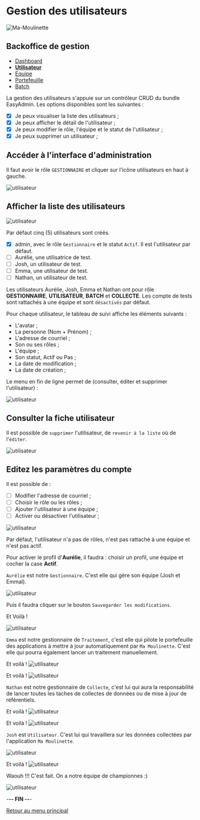 # Gestion des utilisateurs

![Ma-Moulinette](/documentation/ressources/home-000.jpg)

## Backoffice de gestion

* [Dashboard](/documentation/indicateurs.md)
* [**Utilisateur**](/documentation/utilisateur.md)
* [Equipe](/documentation/equipe.md)
* [Portefeuille](/documentation/portefeuille.md)
* [Batch](/documentation/batch.md)

La gestion des utilisateurs s'appuie sur un contrôleur CRUD du bundle EasyAdmin. Les options disponibles  sont les suivantes :

* [X] Je peux visualiser la liste des utilisateurs ;
* [X] Je peux afficher le détail de l'utilisateur ;
* [X] Je peux modifier le rôle, l'équipe et le statut de l'utilisateur ;
* [X] Je peux supprimer un utilisateur ;

## Accéder à l'interface d'administration

Il faut avoir le rôle `GESTIONNAIRE` et cliquer sur l'icône utilisateurs en haut à gauche.

![utilisateur](/documentation/ressources/utilisateur-001.jpg)

## Afficher la liste des utilisateurs

![utilisateur](/documentation/ressources/utilisateur-002.jpg)

Par défaut cinq (5) utilisateurs sont créés.

* [x] admin, avec le rôle `Gestionnaire` et le statut `Actif`. Il est l'utilisateur par défaut.
* [ ] Aurélie, une utilisatrice de test.
* [ ] Josh, un utilisateur de test.
* [ ] Emma, une utilisateur de test.
* [ ] Nathan, un utilisateur de test.

Les utilisateurs Aurélie, Josh, Emma et Nathan ont pour rôle **GESTIONNAIRE**, **UTILISATEUR**, **BATCH** et **COLLECTE**. Les compte de tests sont rattachés à une équipe et  sont `désactivés` par défaut.

Pour chaque utilisateur, le tableau de suivi affiche les éléments suivants  :

* L'avatar ;
* La personne (Nom + Prénom) ;
* L'adresse de courriel ;
* Son ou ses rôles ;
* L'équipe ;
* Son statut, Actif ou Pas ;
* La date de modification ;
* La date de création ;

Le menu en fin de ligne permet de (consulter, éditer et supprimer l'utilisateur) :

![utilisateur](/documentation/ressources/utilisateur-003.jpg)

## Consulter la fiche utilisateur

Il est possible de `supprimer` l'utilisateur, de `revenir à la liste` où de l'`éditer`.

![utilisateur](/documentation/ressources/utilisateur-004.jpg)

## Editez les paramètres du compte

Il est possible de :

* [ ] Modifier l'adresse de courriel ;
* [ ] Choisir le rôle ou les rôles ;
* [ ] Ajouter l'utilisateur à une équipe ;
* [ ] Activer ou désactiver l'utilisateur ;

![utilisateur](/documentation/ressources/utilisateur-005.jpg)

Par défaut, l'utilisateur n'a pas de rôles, n'est pas rattaché à une équipe et n'est pas actif.

Pour activer le profil d'**Aurélie**, il faudra : choisir un profil, une équipe et cocher la case **Actif**.

`Aurélie` est notre `Gestionnaire`. C'est elle qui gère son équipe (Josh et Emmal).

![utilisateur](/documentation/ressources/utilisateur-005a.jpg)

Puis il faudra cliquer sur le bouton `Sauvegarder les modifications`.

Et Voilà !

![utilisateur](/documentation/ressources/utilisateur-005aa.jpg)

`Emma` est notre gestionnaire de `Traitement`, c'est elle qui pilote le portefeuille des applications à mettre à jour automatiquement par `Ma Moulinette`. C'est elle qui pourra également lancer un traitement manuellement.

Et voilà !
![utilisateur](/documentation/ressources/utilisateur-005c.jpg)

Et voilà !
![utilisateur](/documentation/ressources/utilisateur-005cc.jpg)

`Nathan` est notre gestionnaire de `Collecte`, c'est lui qui aura la responsabilité de lancer toutes les taches de collectes de données ou de mise à jour de référentiels.

Et voilà !
![utilisateur](/documentation/ressources/utilisateur-005d.jpg)

Et voilà !
![utilisateur](/documentation/ressources/utilisateur-005dd.jpg)


`Josh` est `Utilisateur`. C'est lui qui travaillera sur les données collectées par l'application `Ma Moulinette`.

![utilisateur](/documentation/ressources/utilisateur-005b.jpg)

Et voilà !
![utilisateur](/documentation/ressources/utilisateur-005bb.jpg)


Waouh !!! C'est fait. On a notre équipe de championnes :)

![utilisateur](/documentation/ressources/utilisateur-006.jpg)

-**-- FIN --**-

[Retour au menu principal](/README.md)
